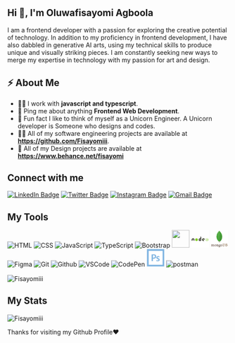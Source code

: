 
<h2> Hi 👋, I'm Oluwafisayomi Agboola</h2>
<p>I am a frontend developer with a passion for exploring the creative potential of technology. In addition to my proficiency in frontend development, I have also dabbled in generative AI arts, using my technical skills to produce unique and visually striking pieces. I am constantly seeking new ways to merge my expertise in technology with my passion for art and design.</p>




<h2>⚡️ About Me</h2>

<ul>
  <li>👨‍💻 I work with <strong>javascript and typescript</strong>.</li>
  <li>💬 Ping me about anything <strong>Frontend Web Development</strong>.</li>
  <li>🎉 Fun fact I like to think of myself as a Unicorn Engineer. A Unicorn developer is Someone who designs and codes.</li>
  <li>👨‍💻 All of my software engineering projects are available at <strong><a href="https://github.com/Fisayomiii">https://github.com/Fisayomiii</a></strong>.</li>
  <li>💬 All of my Design projects are available at <strong><a href="https://www.behance.net/fisayomi"> https://www.behance.net/fisayomi</a></strong></li>
</ul>
<h2>Connect with me</h3>
<p>
  <a href="https://www.linkedin.com/in/oluwafisayomi-agboola-232226230"><img src="https://img.shields.io/badge/-Agboola%20Oluwafisayomi%20-blue?style=plastic&amp;labelColor=blue&amp;logo=LinkedIn&amp;link=www.linkedin.com/in/adeoluwa-agbakosi-687023219" alt="LinkedIn Badge"></a> 
  <a href="https://twitter.com//999tweets_her"><img src="https://img.shields.io/badge/-Oluwafisayomi.dev-informational?style=plastic&amp;labelColor=informational&amp;logo=Twitter&amp;link=https://twitter.com/Dev_180Memes" alt="Twitter Badge"></a>
  <a href="https://instagram.com/fisayomithesedays"><img src="https://img.shields.io/badge/-Fisayomithesedays-informational?style=plastic&amp;labelColor=informational&amp;logo=Instagram&amp;link=https://twitter.com/Dev_180Memes" alt="Instagram Badge"></a>
  <a href="mailto:wrld26993@gmail.com*"><img src="https://img.shields.io/badge/-Agboola%20Oluwafisayomi-fff?style=plastic&amp;labelColor=fff&amp;logo=Gmail&amp;link=mailto:wrld26993@gmail.com" alt="Gmail Badge"></a>
</p>


<h2> My Tools </h2>
<p align="left">
 
  <img src="https://cdn.jsdelivr.net/gh/devicons/devicon/icons/html5/html5-original.svg" alt="HTML" height="40" width="40" />
  <img src="https://cdn.jsdelivr.net/gh/devicons/devicon/icons/css3/css3-original.svg" alt="CSS" height="40" width="40"/>
  <img src="https://cdn.jsdelivr.net/gh/devicons/devicon/icons/javascript/javascript-original.svg" alt="JavaScript" height="40" width="40"/>
  <img src="https://cdn.jsdelivr.net/gh/devicons/devicon/icons/typescript/typescript-original.svg" alt="TypeScript" height="40" width="40"/>
  <img src="https://cdn.jsdelivr.net/gh/devicons/devicon/icons/bootstrap/bootstrap-original.svg" alt="Bootstrap" height="40" width="40"/>
  <img src="https://cdn.jsdelivr.net/gh/devicons/devicon/icons/react/react-original.svg" ait="React" height="40" width="40" />
  <img src="https://raw.githubusercontent.com/devicons/devicon/master/icons/nodejs/nodejs-original-wordmark.svg" alt="nodejs" width="40" height="40"/>
  <img src="https://raw.githubusercontent.com/devicons/devicon/master/icons/mongodb/mongodb-original-wordmark.svg" alt="mongodb" width="40" height="40"/>
  <img src="https://cdn.jsdelivr.net/gh/devicons/devicon/icons/figma/figma-original.svg" alt="Figma" height="40" width="40"/>
  <img src="https://cdn.jsdelivr.net/gh/devicons/devicon/icons/git/git-original.svg" alt="Git" height="40" width="40"/>
  <img src="https://cdn.jsdelivr.net/gh/devicons/devicon/icons/github/github-original.svg" alt="Github" height="40" width="40"/>
  <img src="https://cdn.jsdelivr.net/gh/devicons/devicon/icons/vscode/vscode-original.svg" alt="VSCode" height="40" width="40"/>
  <img src="https://cdn.jsdelivr.net/gh/devicons/devicon/icons/codepen/codepen-plain.svg"  alt="CodePen" height="40" width="40"/>
  <img src="https://raw.githubusercontent.com/devicons/devicon/master/icons/photoshop/photoshop-line.svg" alt="photoshop" width="40" height="40"/>
  <img src="https://www.vectorlogo.zone/logos/getpostman/getpostman-icon.svg" alt="postman" width="40" height="40"/>
</p>


<p><img align="center" src="https://github-readme-stats.vercel.app/api/top-langs?username=Fisayomiii&show_icons=true&locale=en&layout=compact" alt="Fisayomiii" /></p>

<h2> My Stats </h2>
<p><img align="center" src="https://github-readme-streak-stats.herokuapp.com/?user=Fisayomiii&" alt="Fisayomiii" /></p>



<p> Thanks for visiting my Github Profile❤️ </p>
